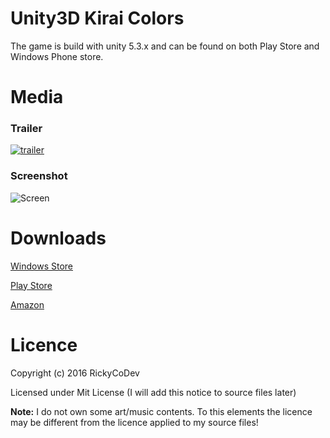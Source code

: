 # Unity3D Kirai Colors

The game is build with unity 5.3.x and can be found on both Play Store and Windows Phone store.

# Media

### Trailer
[![trailer](http://img.youtube.com/vi/lMUf-_ZLgkg/0.jpg)](https://youtu.be/lMUf-_ZLgkg)

### Screenshot
![Screen](http://media.slidedb.com/cache/images/games/1/48/47324/thumb_620x2000/gamemodes.2.png)


# Downloads
[Windows Store](https://www.microsoft.com/it-it/store/games/kirai-colors/9nblggh58zg1)

[Play Store](https://play.google.com/store/apps/details?id=com.RickyIT.Tap_That)

[Amazon](http://www.amazon.it/RickyCoDev-Kirai-Colors/dp/B01B805PQY/ref=sr_1_1?s=mobile-apps&ie=UTF8&qid=1459346760&sr=1-1&keywords=kirai+colors)

# Licence
Copyright (c) 2016 RickyCoDev

Licensed under Mit License (I will add this notice to source files later)

**Note:** I do not own some art/music contents. To this elements the licence may be different from the licence applied to my source files!
